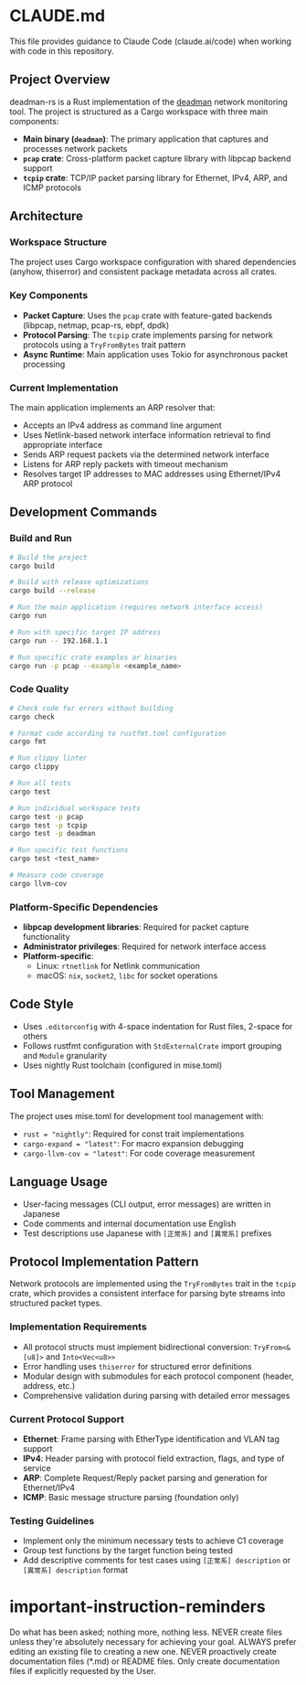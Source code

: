 # CLAUDE.md

This file provides guidance to Claude Code (claude.ai/code) when working with code in this repository.

## Project Overview

deadman-rs is a Rust implementation of the [deadman](https://github.com/upa/deadman) network monitoring tool. The project is structured as a Cargo workspace with three main components:

- **Main binary (`deadman`)**: The primary application that captures and processes network packets
- **`pcap` crate**: Cross-platform packet capture library with libpcap backend support
- **`tcpip` crate**: TCP/IP packet parsing library for Ethernet, IPv4, ARP, and ICMP protocols

## Architecture

### Workspace Structure
The project uses Cargo workspace configuration with shared dependencies (anyhow, thiserror) and consistent package metadata across all crates.

### Key Components
- **Packet Capture**: Uses the `pcap` crate with feature-gated backends (libpcap, netmap, pcap-rs, ebpf, dpdk)
- **Protocol Parsing**: The `tcpip` crate implements parsing for network protocols using a `TryFromBytes` trait pattern
- **Async Runtime**: Main application uses Tokio for asynchronous packet processing

### Current Implementation
The main application implements an ARP resolver that:
- Accepts an IPv4 address as command line argument
- Uses Netlink-based network interface information retrieval to find appropriate interface
- Sends ARP request packets via the determined network interface
- Listens for ARP reply packets with timeout mechanism
- Resolves target IP addresses to MAC addresses using Ethernet/IPv4 ARP protocol

## Development Commands

### Build and Run

```bash
# Build the project
cargo build

# Build with release optimizations
cargo build --release

# Run the main application (requires network interface access)
cargo run

# Run with specific target IP address
cargo run -- 192.168.1.1

# Run specific crate examples or binaries
cargo run -p pcap --example <example_name>
```

### Code Quality

```bash
# Check code for errors without building
cargo check

# Format code according to rustfmt.toml configuration
cargo fmt

# Run clippy linter
cargo clippy

# Run all tests
cargo test

# Run individual workspace tests
cargo test -p pcap
cargo test -p tcpip
cargo test -p deadman

# Run specific test functions
cargo test <test_name>

# Measure code coverage
cargo llvm-cov
```

### Platform-Specific Dependencies
- **libpcap development libraries**: Required for packet capture functionality
- **Administrator privileges**: Required for network interface access
- **Platform-specific**: 
  - Linux: `rtnetlink` for Netlink communication
  - macOS: `nix`, `socket2`, `libc` for socket operations

## Code Style

- Uses `.editorconfig` with 4-space indentation for Rust files, 2-space for others
- Follows rustfmt configuration with `StdExternalCrate` import grouping and `Module` granularity
- Uses nightly Rust toolchain (configured in mise.toml)

## Tool Management

The project uses mise.toml for development tool management with:

- `rust = "nightly"`: Required for const trait implementations
- `cargo-expand = "latest"`: For macro expansion debugging
- `cargo-llvm-cov = "latest"`: For code coverage measurement

## Language Usage

- User-facing messages (CLI output, error messages) are written in Japanese
- Code comments and internal documentation use English
- Test descriptions use Japanese with `[正常系]` and `[異常系]` prefixes

## Protocol Implementation Pattern

Network protocols are implemented using the `TryFromBytes` trait in the `tcpip` crate, which provides a consistent interface for parsing byte streams into structured packet types.

### Implementation Requirements
- All protocol structs must implement bidirectional conversion: `TryFrom<&[u8]>` and `Into<Vec<u8>>`
- Error handling uses `thiserror` for structured error definitions
- Modular design with submodules for each protocol component (header, address, etc.)
- Comprehensive validation during parsing with detailed error messages

### Current Protocol Support
- **Ethernet**: Frame parsing with EtherType identification and VLAN tag support
- **IPv4**: Header parsing with protocol field extraction, flags, and type of service
- **ARP**: Complete Request/Reply packet parsing and generation for Ethernet/IPv4
- **ICMP**: Basic message structure parsing (foundation only)

### Testing Guidelines
- Implement only the minimum necessary tests to achieve C1 coverage
- Group test functions by the target function being tested
- Add descriptive comments for test cases using `[正常系] description` or `[異常系] description` format

# important-instruction-reminders
Do what has been asked; nothing more, nothing less.
NEVER create files unless they're absolutely necessary for achieving your goal.
ALWAYS prefer editing an existing file to creating a new one.
NEVER proactively create documentation files (*.md) or README files. Only create documentation files if explicitly requested by the User.
